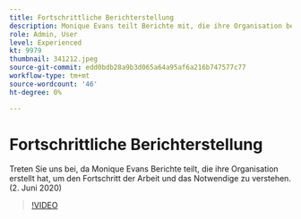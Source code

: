 ```yaml
---
title: Fortschrittliche Berichterstellung
description: Monique Evans teilt Berichte mit, die ihre Organisation benötigt, um den Fortschritt der Arbeit zu kennen und sie zu erledigen. (2. Juni 2020)
role: Admin, User
level: Experienced
kt: 9979
thumbnail: 341212.jpeg
source-git-commit: edd0bdb28a9b3d065a64a95af6a216b747577c77
workflow-type: tm+mt
source-wordcount: '46'
ht-degree: 0%

---
```


# Fortschrittliche Berichterstellung

Treten Sie uns bei, da Monique Evans Berichte teilt, die ihre Organisation erstellt hat, um den Fortschritt der Arbeit und das Notwendige zu verstehen.  (2. Juni 2020)

>[!VIDEO](https://video.tv.adobe.com/v/341212/?quality=12&learn=on)
